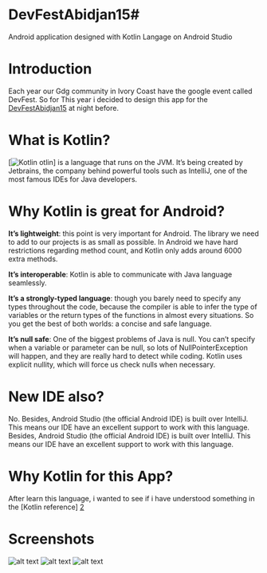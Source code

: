 # DevFestAbidjan15#

Android application designed with Kotlin Langage on Android Studio

Introduction
============
Each year our Gdg community in Ivory Coast have the google event called DevFest. So for This year i decided to design this app for the [DevFestAbidjan15][1] at night before. 

What is Kotlin?
==============
[![Kotlin](https://upload.wikimedia.org/wikipedia/commons/b/b5/Kotlin-logo.png)
otlin] is a language that runs on the JVM. It’s being created by Jetbrains, the company behind powerful tools such as IntelliJ, one of the most famous IDEs for Java developers.

Why Kotlin is great for Android?
===============================
**It’s lightweight**: this point is very important for Android. The library we need to add to our projects is as small as possible. In Android we have hard restrictions regarding method count, and Kotlin only adds around 6000 extra methods.

**It’s interoperable**: Kotlin is able to communicate with Java language seamlessly.

**It’s a strongly-typed language**: though you barely need to specify any types throughout the code, because the compiler is able to infer the type of variables or the return types of the functions in almost every situations. So you get the best of both worlds: a concise and safe language.

**It’s null safe**: One of the biggest problems of Java is null. You can’t specify when a variable or parameter can be null, so lots of NullPointerException will happen, and they are really hard to detect while coding. Kotlin uses explicit nullity, which will force us check nulls when necessary.

New IDE also?
============
No. Besides, Android Studio (the official Android IDE) is built over IntelliJ. This means our IDE have an excellent support to work with this language.
Besides, Android Studio (the official Android IDE) is built over IntelliJ. This means our IDE have an excellent support to work with this language.



Why Kotlin for this App?
=======================
After learn this language, i wanted to see if i have understood something in the [Kotlin reference] [2]

Screenshots
===========
![alt text][3]
![alt text][4]
![alt text][5]



[1]: http://devfestabj.github.io/
[2]: https://kotlinlang.org/docs/reference/
[3]:https://lh3.googleusercontent.com/6HzsjD5kboTv8-tOVtfuBtXiiHnfetM0TlMQv5HRrk40N0Q1ABGikaBwI4ai5prDmXXM5MFKPFfnX21UA46wwIgfywDvJfwjl8l8PixwDeTrzrej690G9StaaAkAgoNHHbObc9jLdkaozVOth8hX9CR4zUoASQfgF2_DO6tWYL7s95to2oDpphGILjqgsW3l6IrwtQX-soXXnp6cXn0b5i4jWciJzpWDtt5f08MYfhAX7Z1NBdP2BQGp54-DMVXWpTKPpdUfyyj_QOUeoUfm6IHrf1MIOw2M_sUGlxcjes07IxbgvKksPUg6yEpLnf4WN1-v9WJfO0ivtMFJxkTwx0LEehH0OIquPjadEQEfRwYEisLJv4oXWZaQC_b0gn6IhC7V_GN5sU6WIam31nwCVRjc2kJNoSV-TQr2XFhB6N_Y0lQwrKf7_jkZ6TmaEqRwbfRoiQomn2qd0akWSdte1JNik6N-OCOaRsG6cKAyKK3AO1QImOtnL4_YndAuGYVo-4epuxnilRtZ9e_6vtTypgBhXwKgQp6uaK3UcLnto2H-rS0hNBkJHbY7QTjOjRqeeZQvGw=w342-h608-no
[4]:https://lh3.googleusercontent.com/jpfsWI05CT_l201pQXyLuU5mf9eHB3s2fM6n-JcN29NNEPvzsB-E83XeXqff7OJszJDlmfdGP5l4OG5rn8-p9Hsl0C_kz99oNmSADKIRXOgV0RJGMv6fCDCPHi7OcpMOU0I9ocRcOCPUfJaT6_h8uzV-w49wG1U1sCvLlaRPsyZ-CNn-G9ZEAaS1DeLhy8NwkBWAsQ0a7_V0ehwE7gRj8WcjP9Dpe35z-GewPwJD4zfx0ZKe8lCshZpkYa1QNdj4Nwi4SHnJmg28a-2GEHDnW61ICGc29ybr_aQ27rHUmDfq3OvlgK9vM2-w9rnjui1VwQMyRcMUcW-_zp96O7OzZSkX_lPrCFBG0GWpX1rvtsie8bVUCHSWawtwn5yWX2vgOZqMjypa-x4DPBhFZvnicheX8XKC7LDZcU-PDbUyw4JmBam0uUv9yv5TZkNDpsSjayps9JBhhGnO8u_W06F9YndaYFAmNjYkehVlKxQqpV44SbZB07ZBFEsd9JOZS9QYYTqfrVSHiS7lN4M-Hbq1fR48083Vlen4_NVUKEmhKBBLSH6uLDVZapkag8L-AywQSyIJnw=w342-h608-no
[5]:https://lh3.googleusercontent.com/hYLsuMRei7Q0zGiQBoGj-izHnDmdy4HNOjNS2RCNmulLXNSGbOetmYIxGoWadQefIaq_Oa31hCd5oDQE9sRVqbR47qZynY5c62y4_M5Zrvlv8x_FBB9GPVFX9cGFBvqg_yjpI6p30E6jwjxCV06YGaOLnCeSZAJDzwmBEqfvL6UnHmmHhFT3Pwq6FNWkokhNEwFtqshK0ozfyzA44a_1NEUYsCkGxO36vFC2f8sdUc8N8ARbTruveV-tpd2SIsJhKCPGbpzP6tVYAEZnBmkcnA7wTgUTQ238lGC_oO2PTGbvbrjS9nQYEjcA2P5rfwkpCaUoCAmWCcLAnjBRgp2k6BO5-vdWk1ZmRtFYxe_T0TF-AZqX8Rtp2U3vSXi1Q0XGFf7g3-rnyEFKhOYbt7BjOpoc0QU3JZi8FbPEne3gRjkl1GvCMHlqxpJ8F7lFhR50bNvymNhK2-R4diBT87vnZtI1vPUCilF3FYKEr3egmblVY2DW1NqhLShl3NYnefwynvdRuxLD4r4tfVKaysRGHXFPCa6_9dRH8bhCZVeCBf9-oqipcTE968Rg9kmS-nz0Lo1PVQ=w342-h608-no
